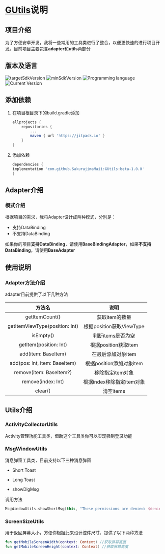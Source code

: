 # [GUtils](https://github.com/SakurajimaMaii/GUtils)说明

## 项目介绍

为了方便安卓开发，我将一些常用的工具类进行了整合，以便更快速的进行项目开发。目前项目主要包含**adapter**和**utils**两部分

## 版本及语言
![targetSdkVersion](https://img.shields.io/badge/targetSdkVersion-30-%230984e3)  ![minSdkVersion](https://img.shields.io/badge/minSdkVersion-23-%23079992)  ![Programming language](https://img.shields.io/badge/Programming%20language-kotlin-%23eb3b5a) ![Current Version](https://img.shields.io/badge/Current%20Version-Beta--1.0.0-%23eb4d4b)

## 添加依赖

1. 在项目根目录下的build.gradle添加
	```gradle
	allprojects {
		repositories {
			...
			maven { url 'https://jitpack.io' }
		}
	}
	```
	
2. 添加依赖
	```gradle
   dependencies {
   	implementation 'com.github.SakurajimaMaii:GUtils:beta-1.0.0'
   }
	```

## Adapter介绍

### 模式介绍

根据项目的需求，我将Adapter设计成两种模式，分别是：
- 支持DataBinding
- 不支持DataBinding

如果你的项目**支持DataBinding**，请使用**BaseBindingAdapter**，如果**不支持DataBinding**，请使用**BaseAdapter**

## 使用说明



### Adapter方法介绍

adapter目前提供了以下几种方法

|             方法名             |           说明            |
| :----------------------------: | :-----------------------: |
|         getItemCount()         |      获取item的数量       |
| getItemViewType(position: Int) | 根据position获取ViewType  |
|           isEmpty()            |     判断items是否为空     |
|     getItem(position: Int)     |   根据position获取item    |
|      add(item: BaseItem)       |    在最后添加对象item     |
| add(pos: Int, item: BaseItem)  | 根据position添加对象item  |
|    remove(item: BaseItem?)     |     移除指定item对象      |
|       remove(index: Int)       | 根据index移除指定item对象 |
|            clear()             |         清空items         |

## Utils介绍

### ActivityCollectorUtils

Activity管理功能工具类，借助这个工具类你可以实现强制登录功能

### MsgWindowUtils

消息弹窗工具类，目前支持以下三种消息弹窗

- Short Toast

- Long Toast

- showDlgMsg

调用方法
```kotlin
MsgWindowUtils.showShortMsg(this, "These permissions are denied: $deniedList")
```

### ScreenSizeUtils

用于返回屏幕大小，方便你根据此来设计控件尺寸，提供了以下两种方法

```kotlin
fun getMobileScreenWidth(context: Context) //获取屏幕宽度
fun getMobileScreenHeight(context: Context) //获取屏幕高度
```

